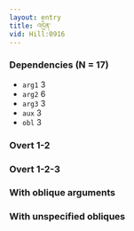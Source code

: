```yaml
---
layout: entry
title: འདྲེན་
vid: Hill:0916
---
```

### Dependencies (N = 17)
* `arg1` 3
* `arg2` 6
* `arg3` 3
* `aux` 3
* `obl` 3


### Overt 1-2


### Overt 1-2-3


### With oblique arguments


### With unspecified obliques
